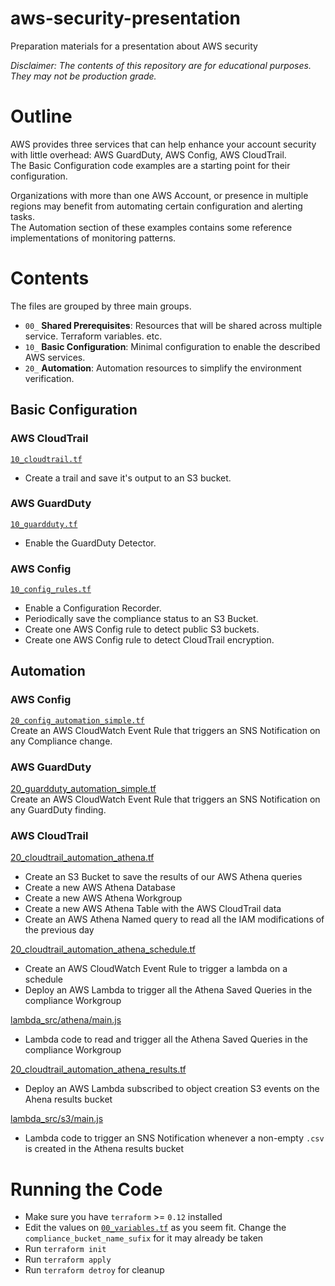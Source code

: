 # aws-security-presentation
Preparation materials for a presentation about AWS security  

*Disclaimer: The contents of this repository are for educational purposes. They may not be production grade.*  

# Outline  

AWS provides three services that can help enhance your account security with little overhead: AWS GuardDuty, AWS Config, AWS CloudTrail.  
The Basic Configuration code examples are a starting point for their configuration.  

Organizations with more than one AWS Account, or presence in multiple regions may benefit from automating certain configuration and alerting tasks.  
The Automation section of these examples contains some reference implementations of monitoring patterns.  

# Contents  

The files are grouped by three main groups.  

- `00_` **Shared Prerequisites**: Resources that will be shared across multiple service. Terraform variables. etc.  
- `10_` **Basic Configuration**: Minimal configuration to enable the described AWS services.  
- `20_` **Automation**: Automation resources to simplify the environment verification.  

## Basic Configuration  

### AWS CloudTrail  
[`10_cloudtrail.tf`](10_cloudtrail.tf)
- Create a trail and save it's output to an S3 bucket.

### AWS GuardDuty  
[`10_guardduty.tf`](10_guardduty.tf)
- Enable the GuardDuty Detector.  

### AWS Config  
[`10_config_rules.tf`](10_config_rules.tf)  

- Enable a Configuration Recorder.  
- Periodically save the compliance status to an S3 Bucket.  
- Create one AWS Config rule to detect public S3 buckets.  
- Create one AWS Config rule to detect CloudTrail encryption.  


## Automation  

### AWS Config  
[`20_config_automation_simple.tf`](20_config_automation_simple.tf)  
Create an AWS CloudWatch Event Rule that triggers an SNS Notification on any Compliance change.  

### AWS GuardDuty  
[20_guardduty_automation_simple.tf](20_guardduty_automation_simple.tf)  
Create an AWS CloudWatch Event Rule that triggers an SNS Notification on any GuardDuty finding.  

### AWS CloudTrail  

[20_cloudtrail_automation_athena.tf](20_cloudtrail_automation_athena.tf)  
- Create an S3 Bucket to save the results of our AWS Athena queries  
- Create a new AWS Athena Database  
- Create a new AWS Athena Workgroup  
- Create a new AWS Athena Table with the AWS CloudTrail data  
- Create an AWS Athena Named query to read all the IAM modifications of the previous day

[20_cloudtrail_automation_athena_schedule.tf](20_cloudtrail_automation_athena_schedule.tf)  
- Create an AWS CloudWatch Event Rule to trigger a lambda on a schedule
- Deploy an AWS Lambda to trigger all the Athena Saved Queries in the compliance Workgroup

[lambda_src/athena/main.js](lambda_src/athena/main.js)  
- Lambda code to read and trigger all the Athena Saved Queries in the compliance Workgroup  

[20_cloudtrail_automation_athena_results.tf](20_cloudtrail_automation_athena_results.tf)
- Deploy an AWS Lambda subscribed to object creation S3 events on the Ahena results bucket  

[lambda_src/s3/main.js](lambda_src/s3/main.js)  
- Lambda code to trigger an SNS Notification whenever a non-empty `.csv` is created in the Athena results bucket  

# Running the Code  

- Make sure you have `terraform` >= `0.12` installed  
- Edit the values on [`00_variables.tf`](00_variables.tf) as you seem fit. Change the `compliance_bucket_name_sufix` for it may already be taken  
- Run `terraform init`  
- Run `terraform apply`  
- Run `terraform detroy` for cleanup  
